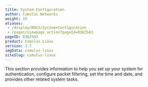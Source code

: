 ```yaml
---
title: System Configuration
author: Cumulus Networks
weight: 15
aliases:
 - /display/DOCS/System+Configuration
 - /pages/viewpage.action?pageId=8362543
pageID: 8362543
product: Cumulus Linux
version: 3.7
imgData: cumulus-linux
siteSlug: cumulus-linux
---
```

This section provides information to help you set up your system for authentication, configure packet filtering, set the time and date, and provides other related system tasks.
